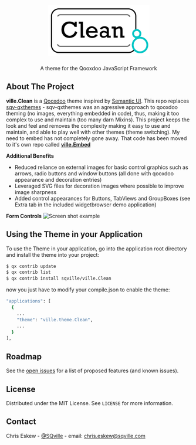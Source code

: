 <!-- PROJECT LOGO -->
<br />
<p align="center">
  <a href="https://github.com/sqville/ville.Clean">
    <img src="ville_Clean.png" alt="Logo" width="277" height="138">
  </a>

  <h3 align="center"></h3>

  <p align="center">
    A theme for the Qooxdoo JavaScript Framework
  </p>
</p>

<!-- ABOUT THE PROJECT -->
## About The Project

**ville.Clean** is a [Qooxdoo](https://qooxdoo.org/) theme inspired by [Semantic UI](https://semantic-ui.com/). This repo replaces [sqv-qxthemes](https://github.com/sqville/sqv-qxthemes) - sqv-qxthemes was an agressive approach to qooxdoo theming (no images, everything embedded in code), thus, making it too complex to use and maintain (too many darn Mixins). This project keeps the look and feel and removes the complexity making it easy to use and maintain, and able to play well with other themes (theme switching). My need to embed has not completely gone away. That code has been moved to it's own repo called **[ville.Embed](https://github.com/sqville/ville.Embed)**

**Additional Benefits**
* Reduced reliance on external images for basic control graphics such as arrows, radio buttons and window buttons (all done with qooxdoo appearance and decoration entries)
* Leveraged SVG files for decoration images where possible to improve image sharpness
* Added control appearances for Buttons, TabViews and GroupBoxes (see Extra tab in the included widgetbrowser demo application)

**Form Controls**
<img src="ville_Clean_From.PNG" alt="Screen shot example">


<!-- GETTING STARTED -->
## Using the Theme in your Application
To use the Theme in your application, go into the application root directory and install the theme into your project:
```sh
$ qx contrib update
$ qx contrib list
$ qx contrib install sqville/ville.Clean
```
now you just have to modify your compile.json to enable the theme:
```sh
"applications": [
  {
    ...
    "theme": "ville.theme.Clean",
    ...
  }
],
```

<!-- ROADMAP -->
## Roadmap

See the [open issues](https://github.com/github_username/repo_name/issues) for a list of proposed features (and known issues).


<!-- LICENSE -->
## License

Distributed under the MIT License. See `LICENSE` for more information.



<!-- CONTACT -->
## Contact

Chris Eskew - [@SQville](https://twitter.com/SQville) - email: chris.eskew@sqville.com